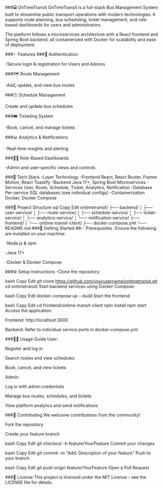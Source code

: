 ###🚍 OnTimeTransit
OnTimeTransit is a full-stack Bus Management System built to streamline public transport operations with modern technologies. It supports route planning, bus scheduling, ticket management, and role-based dashboards for users and administrators.

The platform follows a microservices architecture with a React frontend and Spring Boot backend, all containerized with Docker for scalability and ease of deployment.

###✨ Features
###🔐 Authentication

-Secure login & registration for Users and Admins

###🗺️ Route Management

-Add, update, and view bus routes

###🕒 Schedule Management

Create and update bus schedules

###🎟️ Ticketing System

-Book, cancel, and manage tickets

###📊 Analytics & Notifications

-Real-time insights and alerting

###🧑‍💼 Role-Based Dashboards

-Admin and user-specific views and controls

###🧱 Tech Stack
-Layer	Technology
-Frontend	React, React Router, Framer Motion, React Toastify
-Backend	Java 17+, Spring Boot Microservices
-Services	User, Route, Schedule, Ticket, Analytics, Notification
-Database	Per-service SQL databases (see individual configs)
-Containerization	Docker, Docker Compose

###📁 Project Structure
sql
Copy
Edit
ontimetransit/
├── backend/
│   ├── user-service/
│   ├── route-service/
│   ├── schedule-service/
│   ├── ticket-service/
│   ├── analytics-service/
│   └── notification-service/
├── frontend/
│   └── ontime-transit-client/
├── docker-compose.yml
└── README.md
###🚀 Getting Started
##✅ Prerequisites
-Ensure the following are installed on your machine:

-Node.js & npm

-Java 17+

-Docker & Docker Compose

###⚙️ Setup Instructions
-Clone the repository:

bash
Copy
Edit
git clone https://github.com/yourusername/ontimetransit.git
cd ontimetransit
Start backend services using Docker Compose:

bash
Copy
Edit
docker-compose up --build
Start the frontend:

bash
Copy
Edit
cd frontend/ontime-transit-client
npm install
npm start
Access the application:

Frontend: http://localhost:3000

Backend: Refer to individual service ports in docker-compose.yml

###🧑‍💻 Usage Guide
User:

Register and log in

Search routes and view schedules

Book, cancel, and view tickets

Admin:

Log in with admin credentials

Manage bus routes, schedules, and tickets

View platform analytics and send notifications

###🤝 Contributing
We welcome contributions from the community!

Fork the repository

Create your feature branch

bash
Copy
Edit
git checkout -b feature/YourFeature
Commit your changes

bash
Copy
Edit
git commit -m "Add: Description of your feature"
Push to your branch

bash
Copy
Edit
git push origin feature/YourFeature
Open a Pull Request

###📝 License
This project is licensed under the MIT License – see the LICENSE file for details.
